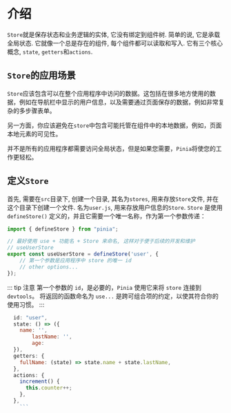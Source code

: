 # 介绍

`Store`就是保存状态和业务逻辑的实体, 它没有绑定到组件树. 简单的说, 它是承载全局状态. 它就像一个总是存在的组件, 每个组件都可以读取和写入. 它有三个核心概念, `state`, `getters`和`actions`.


## `Store`的应用场景
`Store`应该包含可以在整个应用程序中访问的数据。这包括在很多地方使用的数据，例如在导航栏中显示的用户信息，以及需要通过页面保存的数据，例如非常复杂的多步骤表单。 

另一方面，你应该避免在`store`中包含可能托管在组件中的本地数据，例如，页面本地元素的可见性。 

并不是所有的应用程序都需要访问全局状态，但是如果您需要，`Pinia`将使您的工作更轻松。

## 定义`Store`

首先, 需要在`src`目录下, 创建一个目录, 其名为`stores`, 用来存放`Store`文件, 并在这个目录下创建一个文件. 名为`user.js`, 用来存放用户信息的`Store`. `Store` 是使用 `defineStore()` 定义的，并且它需要一个唯一名称，作为第一个参数传递：

```js
import { defineStore } from "pinia";

// 最好使用 use + 功能名 + Store 来命名, 这样对于便于后续的开发和维护 
// useUserStore 
export const useUserStore = defineStore('user', {
	// 第一个参数是应用程序中 store 的唯一 id
	// other options...
});

```

::: tip 注意
第一个参数的 `id`，是必要的，`Pinia` 使用它来将 `store` 连接到 `devtools`。 将返回的函数命名为 `use...` 是跨可组合项的约定，以使其符合你的使用习惯。
:::

```js
  id: "user",
  state: () => ({
    name: '',
		lastName: '',
		age:
  }),
  getters: {
    fullName: (state) => state.name + state.lastName,
  },
  actions: {
    increment() {
      this.counter++;
    },
  },
	```